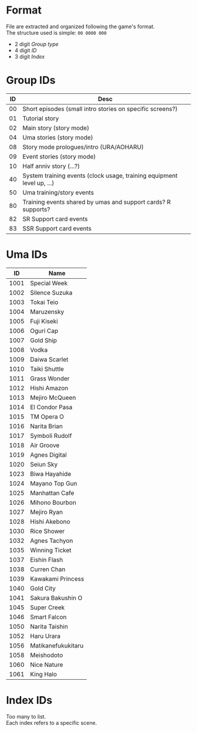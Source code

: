 # Format

File are extracted and organized following the game's format.  
The structure used is simple: `00 0000 000`
- 2 digit *Group type*
- 4 digit *ID*
- 3 digit *Index*

# Group IDs

 ID | Desc 
----|---
 00 | Short episodes (small intro stories on specific screens?) 
 01 | Tutorial story 
 02 | Main story (story mode)
 04 | Uma stories (story mode) 
 08 | Story mode prologues/intro (URA/AOHARU)
 09 | Event stories (story mode)
 10 | Half anniv story (...?)
 40 | System training events (clock usage, training equipment level up, ...)
 50 | Uma training/story events
 80 | Training events shared by umas and support cards? R supports?
 82 | SR Support card events
 83 | SSR Support card events

# Uma IDs

| ID | Name |
|----|------|
1001 |	Special Week
1002 |	Silence Suzuka
1003 |	Tokai Teio
1004 |	Maruzensky
1005 |	Fuji Kiseki
1006 |	Oguri Cap
1007 |	Gold Ship
1008 |	Vodka
1009 |	Daiwa Scarlet
1010 |	Taiki Shuttle
1011 |	Grass Wonder
1012 |	Hishi Amazon
1013 |	Mejiro McQueen
1014 |	El Condor Pasa
1015 |	TM Opera O
1016 |	Narita Brian
1017 |	Symboli Rudolf
1018 |	Air Groove
1019 |	Agnes Digital
1020 |	Seiun Sky
1023 |	Biwa Hayahide
1024 |	Mayano Top Gun
1025 |	Manhattan Cafe
1026 |	Mihono Bourbon
1027 |	Mejiro Ryan
1028 |	Hishi Akebono
1030 |	Rice Shower
1032 |	Agnes Tachyon
1035 |	Winning Ticket
1037 |	Eishin Flash
1038 |	Curren Chan
1039 |	Kawakami Princess
1040 |	Gold City
1041 |	Sakura Bakushin O
1045 |	Super Creek
1046 |	Smart Falcon
1050 |	Narita Taishin
1052 |	Haru Urara
1056 |	Matikanefukukitaru
1058 |	Meishodoto
1060 |	Nice Nature
1061 |	King Halo

# Index IDs

Too many to list.  
Each index refers to a specific scene.